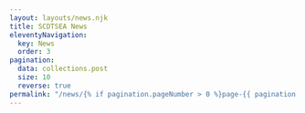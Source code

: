 ```yaml
---
layout: layouts/news.njk
title: SCDTSEA News
eleventyNavigation:
  key: News
  order: 3
pagination:
  data: collections.post
  size: 10
  reverse: true
permalink: "/news/{% if pagination.pageNumber > 0 %}page-{{ pagination.pageNumber | plus: 1 }}/{% endif %}index.html"
---
```

